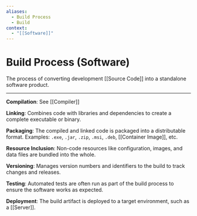 ```yaml
---
aliases:
  - Build Process
  - Build
context:
  - "[[Software]]"
---
```


# Build Process (Software)

The process of converting development [[Source Code]] into a standalone software product.

---

**Compilation**: See [[Compiler]]

**Linking**: Combines code with libraries and dependencies to create a complete executable or binary.

**Packaging**: The compiled and linked code is packaged into a distributable format. Examples: `.exe`, `.jar`, `.zip`, `.msi`, `.deb`, [[Container Image]], etc.

**Resource Inclusion**: Non-code resources like configuration, images, and data files are bundled into the whole.

**Versioning**: Manages version numbers and identifiers to the build to track changes and releases.

**Testing**: Automated tests are often run as part of the build process to ensure the software works as expected.

**Deployment**: The build artifact is deployed to a target environment, such as a [[Server]].
